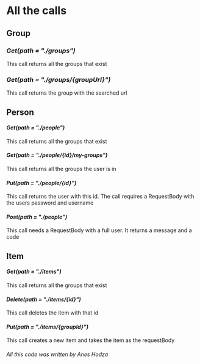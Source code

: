 # All the calls
## **Group**
### _Get(path = "./groups")_
This call returns all the groups that exist
### _Get(path = "./groups/{groupUrl}")_
This call returns the group with the searched url

## **Person**
#### _Get(path = "./people")_
This call returns all the groups that exist

#### _Get(path = "./people/{id}/my-groups")_
This call returns all the groups the user is in

#### _Put(path = "./people/{id}")_
This call returns the user with this id. The call requires a RequestBody with the users password and username

#### _Post(path = "./people")_
This call needs a RequestBody with a full user. It returns a message and a code

## **Item**
#### _Get(path = "./items")_
This call returns all the groups that exist

#### _Delete(path = "./items/{id}")_
This call deletes the item with that id

#### _Put(path = "./items/{groupId}")_
This call creates a new item and takes the item as the requestBody

###### All this code was written by Anes Hodza